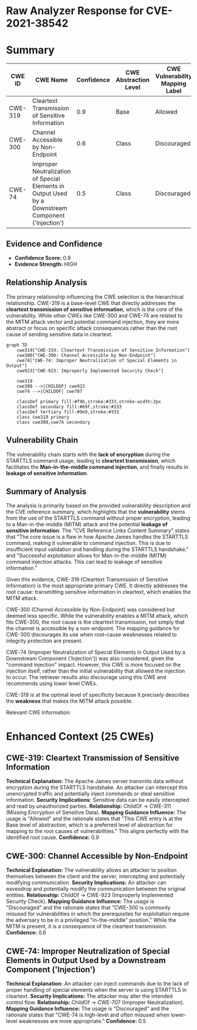 # Raw Analyzer Response for CVE-2021-38542

# Summary
| CWE ID | CWE Name | Confidence | CWE Abstraction Level | CWE Vulnerability Mapping Label | CWE-Vulnerability Mapping Notes |
|---|---|---|---|---|---|
| CWE-319 | Cleartext Transmission of Sensitive Information | 0.9 | Base | Allowed | Primary CWE |
| CWE-300 | Channel Accessible by Non-Endpoint | 0.6 | Class | Discouraged | Secondary Candidate |
| CWE-74 | Improper Neutralization of Special Elements in Output Used by a Downstream Component ('Injection') | 0.5 | Class | Discouraged | Secondary Candidate |

## Evidence and Confidence

*   **Confidence Score:** 0.9
*   **Evidence Strength:** HIGH

## Relationship Analysis
The primary relationship influencing the CWE selection is the hierarchical relationship. CWE-319 is a base-level CWE that directly addresses the **cleartext transmission of sensitive information**, which is the core of the vulnerability. While other CWEs like CWE-300 and CWE-74 are related to the MITM attack vector and potential command injection, they are more abstract or focus on specific attack consequences rather than the root cause of sending sensitive data in cleartext.

```mermaid
graph TD
    cwe319["CWE-319: Cleartext Transmission of Sensitive Information"]
    cwe300["CWE-300: Channel Accessible by Non-Endpoint"]
    cwe74["CWE-74: Improper Neutralization of Special Elements in Output"]
    cwe923["CWE-923: Improperly Implemented Security Check"]

    cwe319
    cwe300 -->|CHILDOF| cwe923
    cwe74 -->|CHILDOF| cwe707

    classDef primary fill:#f96,stroke:#333,stroke-width:2px
    classDef secondary fill:#69f,stroke:#333
    classDef tertiary fill:#9e9,stroke:#333
    class cwe319 primary
    class cwe300,cwe74 secondary
```

## Vulnerability Chain
The vulnerability chain starts with the **lack of encryption** during the STARTTLS command usage, leading to **cleartext transmission**, which facilitates the **Man-in-the-middle command injection**, and finally results in **leakage of sensitive information**.

## Summary of Analysis
The analysis is primarily based on the provided vulnerability description and the CVE reference summary, which highlights that the **vulnerability** stems from the use of the STARTTLS command without proper encryption, leading to a Man-in-the-middle (MITM) attack and the potential **leakage of sensitive information**. The "CVE Reference Links Content Summary" states that "The core issue is a flaw in how Apache James handles the STARTTLS command, making it vulnerable to command injection. This is due to insufficient input validation and handling during the STARTTLS handshake." and "Successful exploitation allows for Man-in-the-middle (MITM) command injection attacks. This can lead to leakage of sensitive information."

Given this evidence, CWE-319 (Cleartext Transmission of Sensitive Information) is the most appropriate primary CWE. It directly addresses the root cause: transmitting sensitive information in cleartext, which enables the MITM attack.

CWE-300 (Channel Accessible by Non-Endpoint) was considered but deemed less specific. While the vulnerability enables a MITM attack, which fits CWE-300, the root cause is the cleartext transmission, not simply that the channel is accessible by a non-endpoint. The mapping guidance for CWE-300 discourages its use when root-cause weaknesses related to integrity protection are present.

CWE-74 (Improper Neutralization of Special Elements in Output Used by a Downstream Component ('Injection')) was also considered, given the "command injection" impact. However, this CWE is more focused on the injection itself, rather than the initial vulnerability that allowed the injection to occur. The retriever results also discourage using this CWE and recommends using lower level CWEs.

CWE-319 is at the optimal level of specificity because it precisely describes the **weakness** that makes the MITM attack possible.

Relevant CWE Information:

# Enhanced Context (25 CWEs)

## CWE-319: Cleartext Transmission of Sensitive Information
**Technical Explanation:**
The Apache James server transmits data without encryption during the STARTTLS handshake. An attacker can intercept this unencrypted traffic and potentially inject commands or steal sensitive information.
**Security Implications:**
Sensitive data can be easily intercepted and read by unauthorized parties.
**Relationship:**
ChildOf -> CWE-311 (Missing Encryption of Sensitive Data).
**Mapping Guidance Influence:**
The usage is "Allowed" and the rationale states that "This CWE entry is at the Base level of abstraction, which is a preferred level of abstraction for mapping to the root causes of vulnerabilities." This aligns perfectly with the identified root cause.
**Confidence:** 0.9

## CWE-300: Channel Accessible by Non-Endpoint
**Technical Explanation:**
The vulnerability allows an attacker to position themselves between the client and the server, intercepting and potentially modifying communication.
**Security Implications:**
An attacker can eavesdrop and potentially modify the communication between the original entities.
**Relationship:**
ChildOf -> CWE-923 (Improperly Implemented Security Check).
**Mapping Guidance Influence:**
The usage is "Discouraged" and the rationale states that "CWE-300 is commonly misused for vulnerabilities in which the prerequisites for exploitation require the adversary to be in a privileged "in-the-middle" position." While the MITM is present, it is a consequence of the cleartext transmission.
**Confidence:** 0.6

## CWE-74: Improper Neutralization of Special Elements in Output Used by a Downstream Component ('Injection')
**Technical Explanation:**
An attacker can inject commands due to the lack of proper handling of special elements when the server is using STARTTLS in cleartext.
**Security Implications:**
The attacker may alter the intended control flow.
**Relationship:**
ChildOf -> CWE-707 (Improper Neutralization).
**Mapping Guidance Influence:**
The usage is "Discouraged" and the rationale states that "CWE-74 is high-level and often misused when lower-level weaknesses are more appropriate."
**Confidence:** 0.5